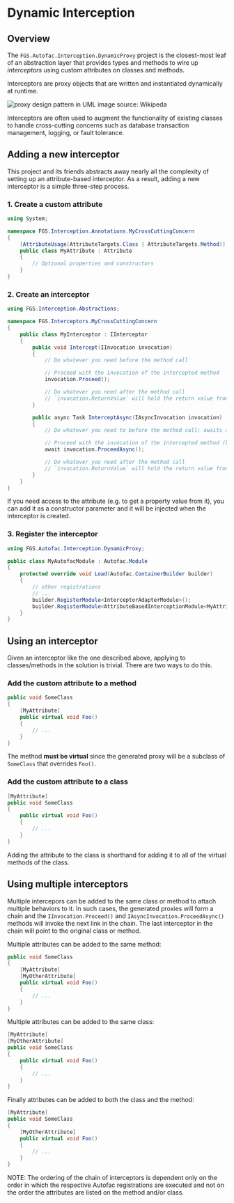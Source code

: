 # Dynamic Interception

## Overview

The `FGS.Autofac.Interception.DynamicProxy` project is the closest-most leaf of an abstraction layer that provides types and methods to wire up _interceptors_ using custom attributes on classes and methods.

Interceptors are proxy objects that are written and instantiated dynamically at runtime.

![proxy design pattern in UML](https://upload.wikimedia.org/wikipedia/commons/thumb/7/75/Proxy_pattern_diagram.svg/1920px-Proxy_pattern_diagram.svg.png) image source: Wikipeda

Interceptors are often used to augment the functionality of existing classes to handle cross-cutting concerns such as database transaction management, logging, or fault tolerance.

## Adding a new interceptor

This project and its friends abstracts away nearly all the complexity of setting up an attribute-based interceptor. As a result, adding a new interceptor is a simple three-step process.

### 1. Create a custom attribute

```cs
using System;

namespace FGS.Interception.Annotations.MyCrossCuttingConcern
{
    [AttributeUsage(AttributeTargets.Class | AttributeTargets.Method)]
    public class MyAttribute : Attribute
    {
        // Optional properties and constructors
    }
}
```

### 2. Create an interceptor

```cs
using FGS.Interception.Abstractions;

namespace FGS.Interceptors.MyCrossCuttingConcern
{
    public class MyInterceptor : IInterceptor
    {
        public void Intercept(IInvocation invocation)
        {
            // Do whatever you need before the method call

            // Proceed with the invocation of the intercepted method
            invocation.Proceed();

            // Do whatever you need after the method call
            // `invocation.ReturnValue` will hold the return value from the invocation if you need to access it.
        }

        public async Task InterceptAsync(IAsyncInvocation invocation)
        {
            // Do whatever you need to before the method call; awaits are supported

            // Proceed with the invocation of the intercepted method (be sure to await it)
            await invocation.ProceedAsync();

            // Do whatever you need after the method call
            // `invocation.ReturnValue` will hold the return value from the invocation if you need to access it.
        }
    }
}
```

If you need access to the attribute (e.g. to get a property value from it), you can add it as a constructor parameter and it will be injected when the interceptor is created.

### 3. Register the interceptor

```cs
using FGS.Autofac.Interception.DynamicProxy;

public class MyAutofacModule : Autofac.Module
{
    protected override void Load(Autofac.ContainerBuilder builder)
    {
        // other registrations
        // ...
        builder.RegisterModule<InterceptorAdapterModule>();
        builder.RegisterModule<AttributeBasedInterceptionModule<MyAttribute, MyInterceptor>>();
    }
}
```

## Using an interceptor

Given an interceptor like the one described above, applying to classes/methods in the solution is trivial. There are two ways to do this.

### Add the custom attribute to a method

```cs
public void SomeClass
{
    [MyAttribute]
    public virtual void Foo()
    {
        // ...
    }
}
```

The method **must be virtual** since the generated proxy will be a subclass of `SomeClass` that overrides `Foo()`.

### Add the custom attribute to a class

```cs
[MyAttribute]
public void SomeClass
{
    public virtual void Foo()
    {
        // ...
    }
}
```

Adding the attribute to the class is shorthand for adding it to all of the virtual methods of the class.

## Using multiple interceptors

Multiple intercepors can be added to the same class or method to attach multiple behaviors to it. In such cases, the generated proxies will form a chain and the `IInvocation.Proceed()` and `IAsyncInvocation.ProceedAsync()` methods will invoke the next link in the chain. The last interceptor in the chain will point to the original class or method.

Multiple attributes can be added to the same method:

```cs
public void SomeClass
{
    [MyAttribute]
    [MyOtherAttribute]
    public virtual void Foo()
    {
        // ...
    }
}
```

Multiple attributes can be added to the same class:

```cs
[MyAttribute]
[MyOtherAttribute]
public void SomeClass
{
    public virtual void Foo()
    {
        // ...
    }
}
```

Finally attributes can be added to both the class and the method:

```cs
[MyAttribute]
public void SomeClass
{
    [MyOtherAttribute]
    public virtual void Foo()
    {
        // ...
    }
}
```

NOTE: The ordering of the chain of interceptors is dependent only on the order in which the respective Autofac registrations are executed and not on the order the attributes are listed on the method and/or class.
